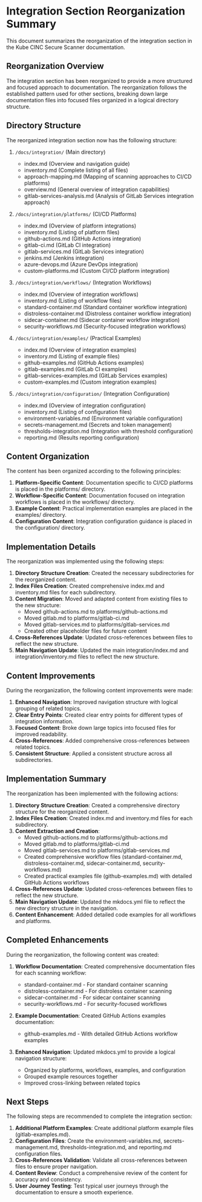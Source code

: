 # Integration Section Reorganization Summary

This document summarizes the reorganization of the integration section in the Kube CINC Secure Scanner documentation.

## Reorganization Overview

The integration section has been reorganized to provide a more structured and focused approach to documentation. The reorganization follows the established pattern used for other sections, breaking down large documentation files into focused files organized in a logical directory structure.

## Directory Structure

The reorganized integration section now has the following structure:

1. `/docs/integration/` (Main directory)
   - index.md (Overview and navigation guide)
   - inventory.md (Complete listing of all files)
   - approach-mapping.md (Mapping of scanning approaches to CI/CD platforms)
   - overview.md (General overview of integration capabilities)
   - gitlab-services-analysis.md (Analysis of GitLab Services integration approach)

2. `/docs/integration/platforms/` (CI/CD Platforms)
   - index.md (Overview of platform integrations)
   - inventory.md (Listing of platform files)
   - github-actions.md (GitHub Actions integration)
   - gitlab-ci.md (GitLab CI integration)
   - gitlab-services.md (GitLab Services integration)
   - jenkins.md (Jenkins integration)
   - azure-devops.md (Azure DevOps integration)
   - custom-platforms.md (Custom CI/CD platform integration)

3. `/docs/integration/workflows/` (Integration Workflows)
   - index.md (Overview of integration workflows)
   - inventory.md (Listing of workflow files)
   - standard-container.md (Standard container workflow integration)
   - distroless-container.md (Distroless container workflow integration)
   - sidecar-container.md (Sidecar container workflow integration)
   - security-workflows.md (Security-focused integration workflows)

4. `/docs/integration/examples/` (Practical Examples)
   - index.md (Overview of integration examples)
   - inventory.md (Listing of example files)
   - github-examples.md (GitHub Actions examples)
   - gitlab-examples.md (GitLab CI examples)
   - gitlab-services-examples.md (GitLab Services examples)
   - custom-examples.md (Custom integration examples)

5. `/docs/integration/configuration/` (Integration Configuration)
   - index.md (Overview of integration configuration)
   - inventory.md (Listing of configuration files)
   - environment-variables.md (Environment variable configuration)
   - secrets-management.md (Secrets and token management)
   - thresholds-integration.md (Integration with threshold configuration)
   - reporting.md (Results reporting configuration)

## Content Organization

The content has been organized according to the following principles:

1. **Platform-Specific Content**: Documentation specific to CI/CD platforms is placed in the platforms/ directory.
2. **Workflow-Specific Content**: Documentation focused on integration workflows is placed in the workflows/ directory.
3. **Example Content**: Practical implementation examples are placed in the examples/ directory.
4. **Configuration Content**: Integration configuration guidance is placed in the configuration/ directory.

## Implementation Details

The reorganization was implemented using the following steps:

1. **Directory Structure Creation**: Created the necessary subdirectories for the reorganized content.
2. **Index Files Creation**: Created comprehensive index.md and inventory.md files for each subdirectory.
3. **Content Migration**: Moved and adapted content from existing files to the new structure:
   - Moved github-actions.md to platforms/github-actions.md
   - Moved gitlab.md to platforms/gitlab-ci.md
   - Moved gitlab-services.md to platforms/gitlab-services.md
   - Created other placeholder files for future content
4. **Cross-References Update**: Updated cross-references between files to reflect the new structure.
5. **Main Navigation Update**: Updated the main integration/index.md and integration/inventory.md files to reflect the new structure.

## Content Improvements

During the reorganization, the following content improvements were made:

1. **Enhanced Navigation**: Improved navigation structure with logical grouping of related topics.
2. **Clear Entry Points**: Created clear entry points for different types of integration information.
3. **Focused Content**: Broke down large topics into focused files for improved readability.
4. **Cross-References**: Added comprehensive cross-references between related topics.
5. **Consistent Structure**: Applied a consistent structure across all subdirectories.

## Implementation Summary

The reorganization has been implemented with the following actions:

1. **Directory Structure Creation**: Created a comprehensive directory structure for the reorganized content.
2. **Index Files Creation**: Created index.md and inventory.md files for each subdirectory.
3. **Content Extraction and Creation**:
   - Moved github-actions.md to platforms/github-actions.md
   - Moved gitlab.md to platforms/gitlab-ci.md
   - Moved gitlab-services.md to platforms/gitlab-services.md
   - Created comprehensive workflow files (standard-container.md, distroless-container.md, sidecar-container.md, security-workflows.md)
   - Created practical examples file (github-examples.md) with detailed GitHub Actions workflows
4. **Cross-References Update**: Updated cross-references between files to reflect the new structure.
5. **Main Navigation Update**: Updated the mkdocs.yml file to reflect the new directory structure in the navigation.
6. **Content Enhancement**: Added detailed code examples for all workflows and platforms.

## Completed Enhancements

During the reorganization, the following content was created:

1. **Workflow Documentation**: Created comprehensive documentation files for each scanning workflow:
   - standard-container.md - For standard container scanning
   - distroless-container.md - For distroless container scanning
   - sidecar-container.md - For sidecar container scanning
   - security-workflows.md - For security-focused workflows

2. **Example Documentation**: Created GitHub Actions examples documentation:
   - github-examples.md - With detailed GitHub Actions workflow examples

3. **Enhanced Navigation**: Updated mkdocs.yml to provide a logical navigation structure:
   - Organized by platforms, workflows, examples, and configuration
   - Grouped example resources together
   - Improved cross-linking between related topics

## Next Steps

The following steps are recommended to complete the integration section:

1. **Additional Platform Examples**: Create additional platform example files (gitlab-examples.md).
2. **Configuration Files**: Create the environment-variables.md, secrets-management.md, thresholds-integration.md, and reporting.md configuration files.
3. **Cross-References Validation**: Validate all cross-references between files to ensure proper navigation.
4. **Content Review**: Conduct a comprehensive review of the content for accuracy and consistency.
5. **User Journey Testing**: Test typical user journeys through the documentation to ensure a smooth experience.
